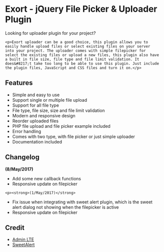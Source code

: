 # Exort - jQuery File Picker & Uploader Plugin
<p>Looking for uploader plugin for your project?</p>


	<p>Exort uploader can be a good choice, this plugin allows you to easily handle upload files or select existing files on your server into your project. The uploader comes with simple filepicker for select the existing files or upload a new files, this plugin also have a built in file size, file type and file limit validation. It does&#8217;t take too long to be able to use this plugin. Just include the plugin files, JavaScript and CSS files and turn it on.</p>


<h2 id="item-description__features">Features</h2>
<ul>
    <li>Simple and easy to use</li>
    <li>Support single or multiple file upload</li>
    <li>Support for all file type</li>
    <li>File type, file size, size and file limit validation</li>
    <li>Modern and responsive design</li>
    <li>Reorder uploaded files</li>
    <li>PHP file upload and file picker example included</li>
    <li>Error handling</li>
    <li>Comes with two type, with file picker or just simple uploader</li>
    <li>Documentation included</li>
</ul>

<h2 id="item-description__changelog">Changelog</h2>
<strong>(8/May/2017)</strong>
<ul>
<li>Add some new callback functions</li>
<li>Responsive update on filepicker</li>
</ul>

	<p><strong>(1/May/2017)</strong>
</p><ul>
<li>Fix issue when integrating with sweet alert plugin, which is the sweet alert dialog not showing when the filepicker is active</li>
<li>Responsive update on filepicker</li>
</ul>


<h2 id="item-description__credit">Credit</h2>
<ul>
<li><a href="https://almsaeedstudio.com/" rel="nofollow">Admin LTE</a></li>
<li><a href="http://t4t5.github.io/sweetalert/" rel="nofollow">SweetAlert</a></li>
</ul>
